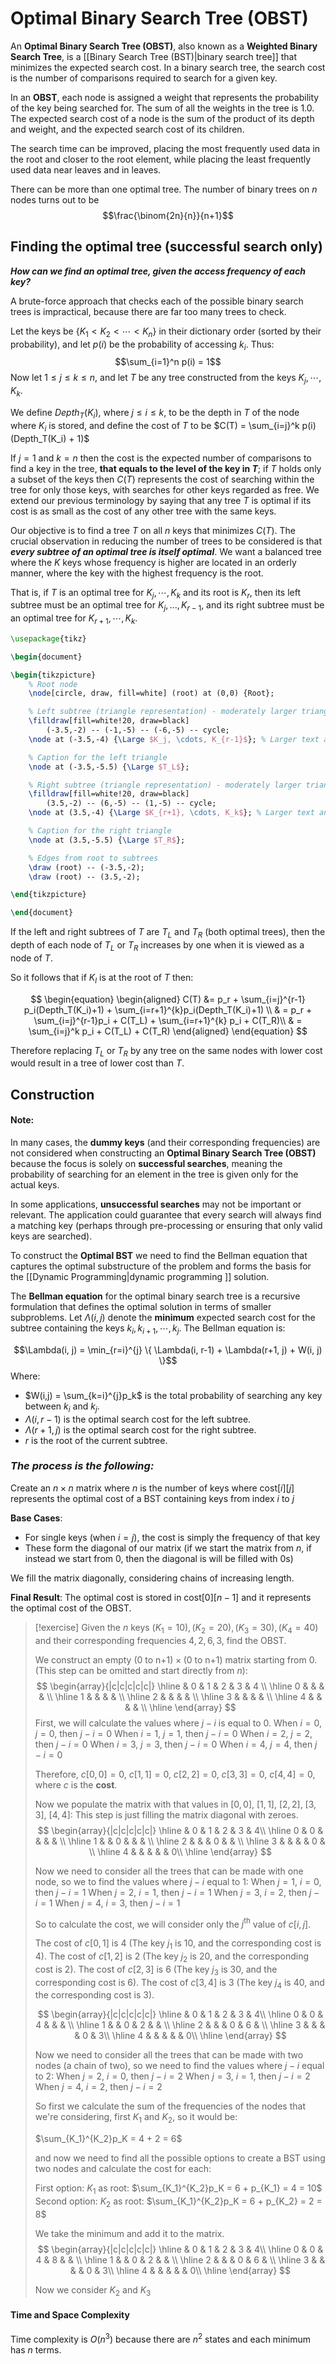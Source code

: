 # Optimal Binary Search Tree (OBST)

An **Optimal Binary Search Tree (OBST)**, also known as a **Weighted Binary Search Tree**, is a [[Binary Search Tree (BST)|binary search tree]] that minimizes the expected search cost. In a binary search tree, the search cost is the number of comparisons required to search for a given key.

In an **OBST**, each node is assigned a weight that represents the probability of the key being searched for. The sum of all the weights in the tree is $1.0$. The expected search cost of a node is the sum of the product of its depth and weight, and the expected search cost of its children.

The search time can be improved, placing the most frequently used data in the root and closer to the root element, while placing the least frequently used data near leaves and in leaves.

There can be more than one optimal tree. The number of binary trees on $n$ nodes turns out to be $$\frac{\binom{2n}{n}}{n+1}$$
## **Finding the optimal tree (successful search only)**

***How can we find an optimal tree, given the access frequency of each key?***

A brute-force approach that checks each of the possible binary search trees is impractical, because there are far too many trees to check.

Let the keys be {$K_1 \lt K_2 \lt \cdots \lt K_n$} in their dictionary order (sorted by their probability), and let $p(i)$ be the probability of accessing $k_i$. Thus: $$\sum_{i=1}^n p(i) = 1$$
Now let $1 \le j \le k \le n$, and let $T$ be any tree constructed from the keys $K_j, \cdots, K_k$.

We define $Depth_T(K_i)$, where $j \le i \le k$, to be the depth in $T$ of the node where $K_i$ is stored, and define the cost of $T$ to be $C(T) = \sum_{i=j}^k p(i)(Depth_T(K_i) + 1)$

If $j = 1$ and $k = n$ then the cost is the expected number of comparisons to find a key in the tree, **that equals to the level of the key in $T$**; if $T$ holds only a subset of the keys then $C(T)$ represents the cost of searching within the tree for only those keys, with searches for other keys regarded as free. We extend our previous terminology by saying that any tree $T$ is optimal if its cost is as small as the cost of any other tree with the same keys.

Our objective is to find a tree $T$ on all $n$ keys that minimizes $C(T)$. The crucial observation in reducing the number of trees to be considered is that ***every subtree of an optimal tree is itself optimal***. We want a balanced tree where the $K$ keys whose frequency is higher are located in an orderly manner, where the key with the highest frequency is the root.

That is, if $T$ is an optimal tree for $K_j, \cdots, K_k$ and its root is $K_r$, then its left subtree must be an optimal tree for $K_j, . . . , K_{r-1}$, and its right subtree must be an optimal tree for $K_{r+1}, \cdots, K_k$.

```tikz
\usepackage{tikz}

\begin{document}

\begin{tikzpicture}
    % Root node
    \node[circle, draw, fill=white] (root) at (0,0) {Root};

    % Left subtree (triangle representation) - moderately larger triangle
    \filldraw[fill=white!20, draw=black] 
        (-3.5,-2) -- (-1,-5) -- (-6,-5) -- cycle;
    \node at (-3.5,-4) {\Large $K_j, \cdots, K_{r-1}$}; % Larger text and adjusted position

	% Caption for the left triangle 
	\node at (-3.5,-5.5) {\Large $T_L$};

    % Right subtree (triangle representation) - moderately larger triangle
    \filldraw[fill=white!20, draw=black] 
        (3.5,-2) -- (6,-5) -- (1,-5) -- cycle;
    \node at (3.5,-4) {\Large $K_{r+1}, \cdots, K_k$}; % Larger text and adjusted position

	% Caption for the right triangle 
	\node at (3.5,-5.5) {\Large $T_R$};

    % Edges from root to subtrees
    \draw (root) -- (-3.5,-2); 
    \draw (root) -- (3.5,-2);

\end{tikzpicture}

\end{document}
```


If the left and right subtrees of $T$ are $T_L$ and $T_R$ (both optimal trees), then the depth of each node of $T_L$ or $T_R$ increases by one when it is viewed as a node of $T$.

So it follows that if $K_l$ is at the root of $T$ then:

$$
\begin{equation}
\begin{aligned}
C(T) &= p_r + \sum_{i=j}^{r-1} p_i(Depth_T(K_i)+1) + \sum_{i=r+1}^{k}p_i(Depth_T(K_i)+1) \\
& = p_r + \sum_{i=j}^{r-1}p_i + C(T_L) + \sum_{i=r+1}^{k} p_i + C(T_R)\\
& = \sum_{i=j}^k p_i + C(T_L) + C(T_R)
\end{aligned}
\end{equation}
$$

Therefore replacing $T_L$ or $T_R$ by any tree on the same nodes with lower cost would result in a tree of lower cost than $T$.


## **Construction**

#### Note: 
In many cases, the **dummy keys** (and their corresponding frequencies) are not considered when constructing an **Optimal Binary Search Tree (OBST)** because the focus is solely on **successful searches**, meaning the probability of searching for an element in the tree is given only for the actual keys.

In some applications, **unsuccessful searches** may not be important or relevant. The application could guarantee that every search will always find a matching key (perhaps through pre-processing or ensuring that only valid keys are searched).

To construct the **Optimal BST** we need to find the Bellman equation that captures the optimal substructure of the problem and forms the basis for the [[Dynamic Programming|dynamic programming ]] solution.

The **Bellman equation** for the optimal binary search tree is a recursive formulation that defines the optimal solution in terms of smaller subproblems. Let $\Lambda(i, j)$ denote the **minimum** expected search cost for the subtree containing the keys $k_i,k_{i+1}, \cdots, k_j​$. The Bellman equation is:

$$\Lambda(i, j) = \min_{r=i}^{j} \{ \Lambda(i, r-1) + \Lambda(r+1, j) + W(i, j) \}$$
Where:

- $W(i,j) = \sum_{k=i}^{j}p_k$​ is the total probability of searching any key between $k_i$​ and $k_j$.
- $\Lambda(i, r-1)$ is the optimal search cost for the left subtree.
- $\Lambda(r+1, j)$ is the optimal search cost for the right subtree.
- $r$ is the root of the current subtree.

### *The process is the following:*

Create an $n \times n$ matrix where $n$ is the number of keys where $\text{cost}[i][j]$ represents the optimal cost of a BST containing keys from index $i$ to $j$

**Base Cases**:
- For single keys (when $i = j$), the cost is simply the frequency of that key
- These form the diagonal of our matrix (if we start the matrix from $n$, if instead we start from 0, then the diagonal is will be filled with 0s)

We fill the matrix diagonally, considering chains of increasing length.

**Final Result**: The optimal cost is stored in $\text{cost}[0][n-1]$ and it represents the optimal cost of the OBST.



> [!exercise]
> Given the $n$ keys $(K_1  = 10), (K_2 = 20), (K_3 = 30), (K_4 = 40)$ and their corresponding frequencies $4, 2, 6, 3$, find the OBST.
> 
> We construct an empty ($\text{0 to n+1}) \times (\text{0 to n+1})$ matrix starting from $0$. (This step can be omitted and start directly from $n$):
> $$
> \begin{array}{|c|c|c|c|c|} 
> \hline   & 0 & 1 & 2  & 3 & 4 \\ 
> \hline 0 &  &  &  &  \\ 
> \hline 1 &  &  &  &  \\ 
> \hline 2 &  &  &  & \\
> \hline 3 &  &  &  & \\
> \hline 4 &  &  &  & \\
> \hline \end{array}
> $$
>First, we will calculate the values where $j-i$ is equal to $0$.
>When $i=0$, $j=0$, then $j-i = 0$
>When $i = 1$, $j=1$, then $j-i = 0$
>When $i = 2$, $j=2$, then $j-i = 0$
>When $i = 3$, $j=3$, then $j-i = 0$
>When $i = 4$, $j=4$, then $j-i = 0$
>
>Therefore, $c[0, 0] = 0$, $c[1 , 1] = 0$, $c[2,2] = 0$, $c[3,3] = 0$, $c[4,4] = 0$, where $c$ is the **cost**.
>
>Now we populate the matrix with that values in $[0, 0]$, $[1, 1]$, $[2, 2]$, $[3, 3]$, $[4, 4]$:
>This step is just filling the matrix diagonal with zeroes.
> $$
> \begin{array}{|c|c|c|c|c|} 
> \hline   & 0 & 1 & 2 & 3 & 4\\ 
> \hline 0 & 0 &   &   &   &  \\ 
> \hline 1 &   & 0 &   &   &  \\ 
> \hline 2 &   &   & 0 &   &  \\
> \hline 3 &   &   &   & 0 &  \\
> \hline 4 &   &   &   &   & 0\\
> \hline \end{array}
> $$
> 
>Now we need to consider all the trees that can be made with one node, so we to find the values where $j-i$ equal to $1$:
>When $j=1$, $i=0$, then $j-i = 1$
>When $j=2$, $i=1$, then $j-i = 1$
>When $j=3$, $i=2$, then $j-i = 1$
>When $j=4$, $i=3$, then $j-i = 1$
>
>So to calculate the cost, we will consider only the $j^\text{th}$ value of $c[i,j]$.
> 
>The cost of $c[0,1]$ is $4$ (The key $j_1$ is $10$, and the corresponding cost is $4$).
>The cost of $c[1,2]$ is $2$ (The key $j_2$ is $20$, and the corresponding cost is $2$).
>The cost of $c[2,3]$ is $6$ (The key $j_3$ is $30$, and the corresponding cost is $6$).
>The cost of $c[3,4]$ is $3$ (The key $j_4$ is $40$, and the corresponding cost is $3$).
> 
> $$
> \begin{array}{|c|c|c|c|c|} 
> \hline   & 0 & 1 & 2 & 3 & 4\\ 
> \hline 0 & 0 & 4 &   &   &  \\ 
> \hline 1 &   & 0 & 2 &   &  \\ 
> \hline 2 &   &   & 0 & 6 &  \\
> \hline 3 &   &   &   & 0 & 3\\
> \hline 4 &   &   &   &   & 0\\
> \hline \end{array}
> $$
> 
>Now we need to consider all the trees that can be made with two nodes (a chain of two), so we need to find the values where $j-i$ equal to $2$:
>When $j=2$, $i=0$, then $j-i = 2$
>When $j=3$, $i=1$, then $j-i = 2$
>When $j=4$, $i=2$, then $j-i = 2$
>
>So first we calculate the sum of the frequencies of the nodes that we're considering, first $K_1$ and $K_2$, so it would be:
>
>$\sum_{K_1}^{K_2}p_K = 4 + 2 = 6$
>
>and now we need to find all the possible options to create a BST using two nodes and calculate the cost for each:
>
>First option: $K_1$ as root: $\sum_{K_1}^{K_2}p_K = 6 + p_{K_1} = 4 = 10$
>Second option: $K_2$ as root: $\sum_{K_1}^{K_2}p_K = 6 + p_{K_2} = 2 = 8$
>
>We take the minimum and add it to the matrix.
> $$
> \begin{array}{|c|c|c|c|c|} 
> \hline   & 0 & 1 & 2 & 3 & 4\\ 
> \hline 0 & 0 & 4 & 8 &   &  \\ 
> \hline 1 &   & 0 & 2 &   &  \\ 
> \hline 2 &   &   & 0 & 6 &  \\
> \hline 3 &   &   &   & 0 & 3\\
> \hline 4 &   &   &   &   & 0\\
> \hline \end{array}
> $$
> 
>Now we consider $K_2$ and $K_3$ 
 



#### Time and Space Complexity
Time complexity is $O(n^3)$ because there are $n^2$ states and each minimum has $n$ terms.